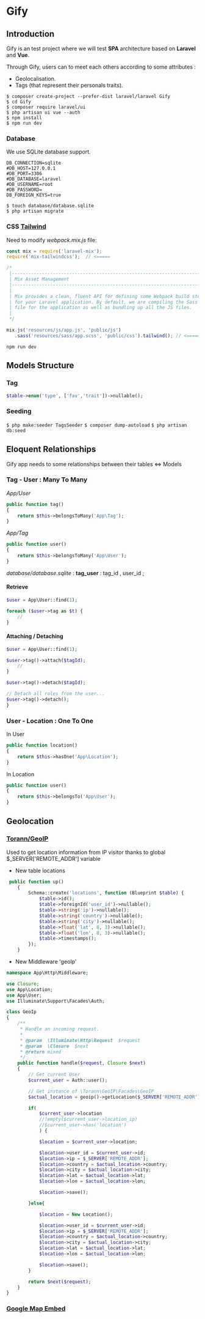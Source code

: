 # Gify

## Introduction 

Gify is an test project where we will test __SPA__ architecture based on __Laravel__ and __Vue__.

Through Gify, users can to meet each others according to some attributes :

* Geolocalisation.
* Tags (that represent their personals traits).

```
$ composer create-project --prefer-dist laravel/laravel Gify
$ cd Gify
$ composer require laravel/ui
$ php artisan ui vue --auth
$ npm install
$ npm run dev
```

### Database

We use SQLite database support.

```
DB_CONNECTION=sqlite
#DB_HOST=127.0.0.1
#DB_PORT=3306
#DB_DATABASE=laravel
#DB_USERNAME=root
#DB_PASSWORD=
DB_FOREIGN_KEYS=true
```

```
$ touch database/database.sqlite
$ php artisan migrate
```


### CSS [Tailwind](https://laravel-mix.com/extensions/tailwindcss)

Need to modify _webpack.mix.js_ file: 

```js
const mix = require('laravel-mix');
require('mix-tailwindcss');  // <=====

/*
 |--------------------------------------------------------------------------
 | Mix Asset Management
 |--------------------------------------------------------------------------
 |
 | Mix provides a clean, fluent API for defining some Webpack build steps
 | for your Laravel application. By default, we are compiling the Sass
 | file for the application as well as bundling up all the JS files.
 |
 */

mix.js('resources/js/app.js', 'public/js')
   .sass('resources/sass/app.scss', 'public/css').tailwind(); // <======

```

`npm run dev`





## Models Structure
### Tag
```php
$table->enum('type', ['fav','trait'])->nullable();
```
### Seeding
`$ php make:seeder TagsSeeder`
`$ composer dump-autoload`
`$ php artisan db:seed`


## Eloquent Relationships

Gify app needs to some relationships between their tables <=> Models

### Tag - User : Many To Many 

_App/User_ 

```php
public function tag()
{
    return $this->belongsToMany('App\Tag');
}
``` 
_App/Tag_ 

```php
public function user()
{
	return $this->belongsToMany('App\User');
}
``` 

_database/database.sqlite_ : __tag_user__ : tag_id , user_id ; 

#### Retrieve
```php
$user = App\User::find(1);

foreach ($user->tag as $t) {
    //
}
```

#### Attaching / Detaching
```php
$user = App\User::find(1);

$user->tag()->attach($tagId);
    //
}
```

```php
$user->tag()->detach($tagId);

// Detach all roles from the user...
$user->tag()->detach();
}
```

### User - Location : One To One
In User
```php
public function location() 
{
    return $this->hasOne('App\Location');
}
```
In Location
```php
public function user()
{
	return $this->belongsTo('App\User');
}
```



## Geolocation
### [Torann/GeoIP](https://github.com/Torann/laravel-geoip)
Used to get location information from IP visitor thanks to global $\_SERVER['REMOTE_ADDR'] variable

* New table locations
```php
 public function up()
    {
        Schema::create('locations', function (Blueprint $table) {
            $table->id();
            $table->foreignId('user_id')->nullable();
            $table->string('ip')->nullable();
            $table->string('country')->nullable();
            $table->string('city')->nullable();
            $table->float('lat', 8, 3)->nullable();
            $table->float('lon', 8, 3)->nullable();
            $table->timestamps();
        });
    }
```

* New Middleware 'geoIp'
```php
namespace App\Http\Middleware;

use Closure;
use App\Location;
use App\User;
use Illuminate\Support\Facades\Auth;

class GeoIp
{
    /**
     * Handle an incoming request.
     *
     * @param  \Illuminate\Http\Request  $request
     * @param  \Closure  $next
     * @return mixed
     */
    public function handle($request, Closure $next)
    {
        // Get current User
        $current_user = Auth::user();

        // Get instance of \Torann\GeoIP\Facades\GeoIP
        $actual_location = geoip()->getLocation($_SERVER['REMOTE_ADDR']);

        if( 
            $current_user->location
            //!empty($current_user->location_ip)
            //$current_user->has('location')
            ) {

            $location = $current_user->location;

            $location->user_id = $current_user->id;
            $location->ip = $_SERVER['REMOTE_ADDR'];
            $location->country = $actual_location->country;
            $location->city = $actual_location->city;
            $location->lat = $actual_location->lat;
            $location->lon = $actual_location->lon;

            $location->save();

        }else{

            $location = New Location();

            $location->user_id = $current_user->id;
            $location->ip = $_SERVER['REMOTE_ADDR'];
            $location->country = $actual_location->country;
            $location->city = $actual_location->city;
            $location->lat = $actual_location->lat;
            $location->lon = $actual_location->lon;

            $location->save();  
        }

        return $next($request);
    }
}
```



### [Google Map Embed](https://developers.google.com/maps/documentation/embed/start?hl=fr)